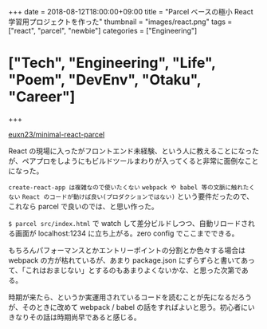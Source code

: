 +++
date = 2018-08-12T18:00:00+09:00
title = "Parcel ベースの極小 React 学習用プロジェクトを作った"
thumbnail = "images/react.png"
tags = ["react", "parcel", "newbie"]
categories = ["Engineering"]
# ["Tech", "Engineering", "Life", "Poem", "DevEnv", "Otaku", "Career"]
+++

[euxn23/minimal-react-parcel](github.com/euxn23/minimal-react-parcel)

React の現場に入ったがフロントエンド未経験、という人に教えることになったが、ペアプロをしようにもビルドツールまわりが入ってくると非常に面倒なことになった。

`create-react-app は複雑なので使いたくない` `webpack や babel 等の文脈に触れたくない` `React のコードが動けば良い(プロダクションではない)` という要件だったので、これなら parcel で良いのでは、と思い作った。

`$ parcel src/index.html` で watch して差分ビルドしつつ、自動リロードされる画面が localhost:1234 に立ち上がる。zero config でここまでできる。

もちろんパフォーマンスとかエントリーポイントの分割とか色々する場合は webpack の方が枯れているが、あまり package.json にずらずらと書いてあって、「これはおまじない」とするのもあまりよくないかな、と思った次第である。

時期が来たら、というか実運用されているコードを読むことが先になるだろうが、そのときに改めて webpack / babel の話をすればよいと思う。初心者にいきなりその話は時期尚早であると感じる。